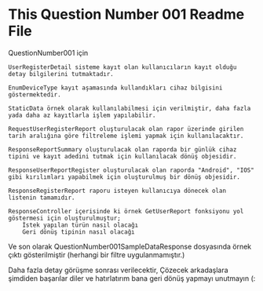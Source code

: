 ﻿# This Question Number 001 Readme File

QuestionNumber001 için 

	UserRegisterDetail sisteme kayıt olan kullanıcıların kayıt olduğu detay bilgilerini tutmaktadır.

	EnumDeviceType kayıt aşamasında kullandıkları cihaz bilgisini göstermektedir.

	StaticData örnek olarak kullanılabilmesi için verilmiştir, daha fazla yada daha az kayıtlarla işlem yapılabilir.

	RequestUserRegisterReport oluşturulacak olan rapor üzerinde girilen tarih aralığına göre filtreleme işlemi yapmak için kullanılacaktır.

	ResponseReportSummary oluşturulacak olan raporda bir günlük cihaz tipini ve kayıt adedini tutmak için kullanılacak dönüş objesidir.
	
	ResponseUserReportRegister oluşturulacak olan raporda "Android", "IOS" gibi kırılımları yapabilmek için oluşturulmuş bir dönüş objesidir.

	ResponseRegisterReport raporu isteyen kullanıcıya dönecek olan listenin tamamıdır.

	ResponseController içerisinde ki örnek GetUserReport fonksiyonu yol göstermesi için oluşturulmuştur;
		İstek yapılan türün nasıl olacağı 
		Geri dönüş tipinin nasıl olacağı 

Ve son olarak QuestionNumber001SampleDataResponse dosyasında örnek çıktı gösterilmiştir (herhangi bir filtre uygulanmamıştır.)

Daha fazla detay görüşme sonrası verilecektir,
Çözecek arkadaşlara şimdiden başarılar diler ve hatırlatırım bana geri dönüş yapmayı unutmayın (: